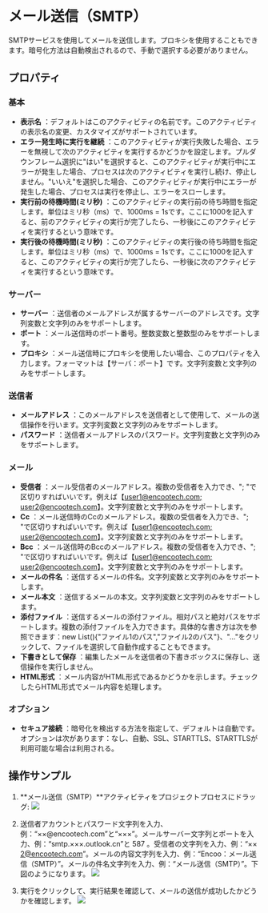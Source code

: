 # メール送信（SMTP）

SMTPサービスを使用してメールを送信します。プロキシを使用することもできます。暗号化方法は自動検出されるので、手動で選択する必要がありません。

## プロパティ

### 基本

- **表示名** ：デフォルトはこのアクティビティの名前です。このアクティビティの表示名の変更、カスタマイズがサポートされています。
- **エラー発生時に実行を継続** ：このアクティビティが実行失敗した場合、エラーを無視して次のアクティビティを実行するかどうかを設定します。プルダウンフレーム選択に"はい"を選択すると、このアクティビティが実行中にエラーが発生した場合、プロセスは次のアクティビティを実行し続け、停止しません。"いいえ"を選択した場合、このアクティビティが実行中にエラーが発生した場合、プロセスは実行を停止し、エラーをスローします。
- **実行前の待機時間(ミリ秒)** ：このアクティビティの実行前の待ち時間を指定します。単位はミリ秒（ms）で、1000ms = 1sです。ここに1000を記入すると、前のアクティビティの実行が完了したら、一秒後にこのアクティビティを実行するという意味です。
- **実行後の待機時間(ミリ秒)** ：このアクティビティの実行後の待ち時間を指定します。単位はミリ秒（ms）で、1000ms = 1sです。ここに1000を記入すると、このアクティビティの実行が完了したら、一秒後に次のアクティビティを実行するという意味です。

### サーバー

- **サーバー** ：送信者のメールアドレスが属するサーバーのアドレスです。文字列変数と文字列のみをサポートします。
- **ポート** ：メール送信時のポート番号。整数変数と整数型のみをサポートします。
- **プロキシ** ：メール送信時にプロキシを使用したい場合、このプロパティを入力します。フォーマットは【サーバ：ポート】です。文字列変数と文字列のみをサポートします。

### 送信者

- **メールアドレス** ：このメールアドレスを送信者として使用して、メールの送信操作を行います。文字列変数と文字列のみをサポートします。
- **パスワード** ：送信者メールアドレスのパスワード。文字列変数と文字列のみをサポートします。


### メール

- **受信者** ：メール受信者のメールアドレス。複数の受信者を入力でき、"; "で区切りすればいいです。例えば【[user1@encootech.com; user2@encootech.com](mailto:user1@encootech.com;%20user2@encootech.com)】。文字列変数と文字列のみをサポートします。
- **Cc** ：メール送信時のCcのメールアドレス。複数の受信者を入力でき、"; "で区切りすればいいです。例えば【[user1@encootech.com; user2@encootech.com](mailto:user1@encootech.com;%20user2@encootech.com)】。文字列変数と文字列のみをサポートします。
- **Bcc** ：メール送信時のBccのメールアドレス。複数の受信者を入力でき、"; "で区切りすればいいです。例えば【[user1@encootech.com; user2@encootech.com](mailto:user1@encootech.com;%20user2@encootech.com)】。文字列変数と文字列のみをサポートします。
- **メールの件名** ：送信するメールの件名。文字列変数と文字列のみをサポートします。
- **メール本文** ：送信するメールの本文。文字列変数と文字列のみをサポートします。
- **添付ファイル** ：送信するメールの添付ファイル。相対パスと絶対パスをサポートします。複数の添付ファイルを入力できます。具体的な書き方は次を参照できます：new List<string>(){"ファイル1のパス","ファイル2のパス"}、"..."をクリックして、ファイルを選択して自動作成することもできます。
- **下書きとして保存** ：編集したメールを送信者の下書きボックスに保存し、送信操作を実行しません。
- **HTML形式** ：メール内容がHTML形式であるかどうかを示します。チェックしたらHTML形式でメール内容を処理します。

### オプション

- **セキュア接続** ：暗号化を検出する方法を指定して、デフォルトは自動です。オプションは次があります：なし、自動、SSL、STARTTLS、STARTTLSが利用可能な場合は利用される。

## 操作サンプル

1. **メール送信（SMTP）**アクティビティをプロジェクトプロセスにドラッグ:
 ![](https://docimages.blob.core.chinacloudapi.cn/images/Activities/SendMailSMTP20201222.png)

2. 送信者アカウントとパスワード文字列を入力、例：“××@encootech.com”と“×××”。メールサーバー文字列とポートを入力、例：“smtp.×××.outlook.cn”と 587 。受信者の文字列を入力、例：“×× 2@encootech.com”。メールの内容文字列を入力、例：“Encoo：メール送信（SMTP）”。メールの件名文字列を入力、例：“メール送信（SMTP）”。下図のようになります。
 ![](https://docimages.blob.core.chinacloudapi.cn/images/Activities/SendMailSMTP2020122202.png)

3. 実行をクリックして、実行結果を確認して、メールの送信が成功したかどうかを確認します。
![](https://docimages.blob.core.chinacloudapi.cn/images/Activities/SendMailSMTP2020122203.png)